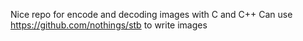 Nice repo for encode and decoding images with C and C++
    Can use https://github.com/nothings/stb to write images